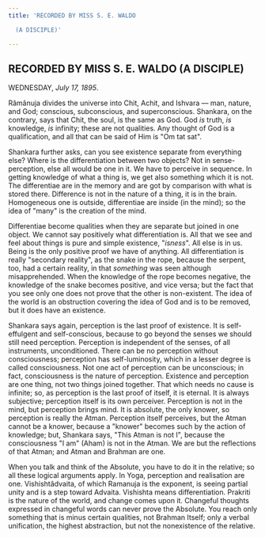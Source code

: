 ```yaml
---
title: 'RECORDED BY MISS S. E. WALDO

  (A DISCIPLE)'

---
```





  

## RECORDED BY MISS S. E. WALDO (A DISCIPLE)

WEDNESDAY, *July 17, 1895*.

Râmânuja divides the universe into Chit, Achit, and Ishvara — man,
nature, and God; conscious, subconscious, and superconscious. Shankara,
on the contrary, says that Chit, the soul, is the same as God. God *is*
truth, *is* knowledge, *is* infinity; these are not qualities. Any
thought of God is a qualification, and all that can be said of Him is
"Om tat sat".

Shankara further asks, can you see existence separate from everything
else? Where is the differentiation between two objects? Not in
sense-perception, else all would be one in it. We have to perceive in
sequence. In getting knowledge of what a thing is, we get also something
which it is not. The differentiae are in the memory and are got by
comparison with what is stored there. Difference is not in the nature of
a thing, it is in the brain. Homogeneous one is outside, differentiae
are inside (in the mind); so the idea of "many" is the creation of the
mind.

Differentiae become qualities when they are separate but joined in one
object. We cannot say positively what differentiation is. All that we
see and feel about things is pure and simple existence, "*isness*". All
else is in us. Being is the only positive proof we have of anything. All
differentiation is really "secondary reality", as the snake in the rope,
because the serpent, too, had a certain reality, in that *something* was
seen although misapprehended. When the knowledge of the rope becomes
negative, the knowledge of the snake becomes positive, and vice versa;
but the fact that you see only one does not prove that the other is
non-existent. The idea of the world is an obstruction covering the idea
of God and is to be removed, but it does have an existence.

Shankara says again, perception is the last proof of existence. It is
self-effulgent and self-conscious, because to go beyond the senses we
should still need perception. Perception is independent of the senses,
of all instruments, unconditioned. There can be no perception without
consciousness; perception has self-luminosity, which in a lesser degree
is called consciousness. Not one act of perception can be unconscious;
in fact, consciousness is the nature of perception. Existence and
perception are one thing, not two things joined together. That which
needs no cause is infinite; so, as perception is the last proof of
itself, it is eternal. It is always subjective; perception itself is its
own perceiver. Perception is not in the mind, but perception brings
mind. It is absolute, the only knower, so perception is really the
Atman. Perception itself perceives, but the Atman cannot be a knower,
because a "knower" becomes such by the action of knowledge; but,
Shankara says, "This Atman is not I", because the consciousness "I am"
(Aham) is not in the Atman. We are but the reflections of that Atman;
and Atman and Brahman are one.

When you talk and think of the Absolute, you have to do it in the
relative; so all these logical arguments apply. In Yoga, perception and
realisation are one. Vishishtâdvaita, of which Ramanuja is the exponent,
is seeing partial unity and is a step toward Advaita. Vishishta means
differentiation. Prakriti is the nature of the world, and change comes
upon it. Changeful thoughts expressed in changeful words can never prove
the Absolute. You reach only something that is minus certain qualities,
not Brahman Itself; only a verbal unification, the highest abstraction,
but not the nonexistence of the relative.


